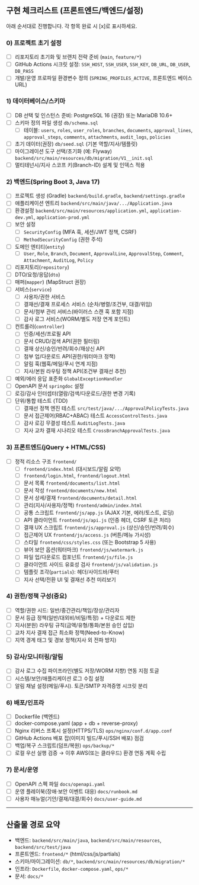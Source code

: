 ## 구현 체크리스트 (프론트엔드/백엔드/설정)

아래 순서대로 진행합니다. 각 항목 완료 시 [x]로 표시하세요.

### 0) 프로젝트 초기 설정
- [ ] 리포지토리 초기화 및 브랜치 전략 준비 (`main`, `feature/*`)
- [ ] GitHub Actions 시크릿 설정: `SSH_HOST`, `SSH_USER`, `SSH_KEY`, `DB_URL`, `DB_USER`, `DB_PASS`
- [ ] 개발/운영 프로파일 환경변수 정의 (`SPRING_PROFILES_ACTIVE`, 프론트엔드 베이스 URL)

### 1) 데이터베이스/스키마
- [ ] DB 선택 및 인스턴스 준비: PostgreSQL 16 (권장) 또는 MariaDB 10.6+
- [ ] 스키마 정의 파일 생성 `db/schema.sql`
  - [ ] 테이블: `users`, `roles`, `user_roles`, `branches`, `documents`, `approval_lines`, `approval_steps`, `comments`, `attachments`, `audit_logs`, `policies`
- [ ] 초기 데이터(권장) `db/seed.sql` (기본 역할/지사/템플릿)
- [ ] 마이그레이션 도구 선택/초기화 (예: Flyway) `backend/src/main/resources/db/migration/V1__init.sql`
- [ ] 멀티테넌시/지사 스코프 키(Branch-ID) 설계 및 인덱스 적용

### 2) 백엔드(Spring Boot 3, Java 17)
- [ ] 프로젝트 생성 (Gradle) `backend/build.gradle`, `backend/settings.gradle`
- [ ] 애플리케이션 엔트리 `backend/src/main/java/.../Application.java`
- [ ] 환경설정 `backend/src/main/resources/application.yml`, `application-dev.yml`, `application-prod.yml`
- [ ] 보안 설정
  - [ ] `SecurityConfig` (MFA 훅, 세션/JWT 정책, CSRF)
  - [ ] `MethodSecurityConfig` (권한 주석)
- [ ] 도메인 엔티티(`entity`)
  - [ ] `User`, `Role`, `Branch`, `Document`, `ApprovalLine`, `ApprovalStep`, `Comment`, `Attachment`, `AuditLog`, `Policy`
- [ ] 리포지토리(`repository`)
- [ ] DTO/요청/응답(`dto`)
- [ ] 매퍼(`mapper`) (MapStruct 권장)
- [ ] 서비스(`service`)
  - [ ] 사용자/권한 서비스
  - [ ] 결재선/결재 프로세스 서비스 (순차/병렬/조건부, 대결/위임)
  - [ ] 문서/첨부 관리 서비스(바이러스 스캔 훅 포함 지점)
  - [ ] 감사 로그 서비스(WORM/별도 저장 연계 포인트)
- [ ] 컨트롤러(`controller`)
  - [ ] 인증/세션/프로필 API
  - [ ] 문서 CRUD/검색 API(권한 필터링)
  - [ ] 결재 상신/승인/반려/회수/재상신 API
  - [ ] 첨부 업/다운로드 API(권한/워터마크 정책)
  - [ ] 알림 훅(웹훅/메일/푸시 연계 지점)
  - [ ] 지사/본원 라우팅 정책 API(조건부 결재선 추천)
- [ ] 예외/에러 응답 표준화 `GlobalExceptionHandler`
- [ ] OpenAPI 문서 `springdoc` 설정
- [ ] 로깅/감사 인터셉터(열람/검색/다운로드/권한 변경 기록)
- [ ] 단위/통합 테스트 (TDD)
  - [ ] 결재선 정책 엔진 테스트 `src/test/java/.../ApprovalPolicyTests.java`
  - [ ] 문서 접근제어(RBAC+ABAC) 테스트 `AccessControlTests.java`
  - [ ] 감사 로깅 무결성 테스트 `AuditLogTests.java`
  - [ ] 지사 교차 결재 시나리오 테스트 `CrossBranchApprovalTests.java`

### 3) 프론트엔드(jQuery + HTML/CSS)
- [ ] 정적 리소스 구조 `frontend/`
  - [ ] `frontend/index.html` (대시보드/알림 요약)
  - [ ] `frontend/login.html`, `frontend/logout.html`
  - [ ] 문서 목록 `frontend/documents/list.html`
  - [ ] 문서 작성 `frontend/documents/new.html`
  - [ ] 문서 상세/결재 `frontend/documents/detail.html`
  - [ ] 관리(지사/사용자/정책) `frontend/admin/index.html`
  - [ ] 공통 스크립트 `frontend/js/app.js` (AJAX 기본, 에러/토스트, 로딩)
  - [ ] API 클라이언트 `frontend/js/api.js` (인증 헤더, CSRF 토큰 처리)
  - [ ] 결재 UX 스크립트 `frontend/js/approval.js` (상신/승인/반려/회수)
  - [ ] 접근제어 UX `frontend/js/access.js` (버튼/메뉴 가시성)
  - [ ] 스타일 `frontend/css/styles.css` (또는 Bootstrap 5 사용)
  - [ ] 뷰어 보안 옵션(워터마크) `frontend/js/watermark.js`
  - [ ] 파일 업/다운로드 컴포넌트 `frontend/js/file.js`
  - [ ] 클라이언트 사이드 유효성 검사 `frontend/js/validation.js`
  - [ ] 템플릿 조각(`partials`): 헤더/사이드바/푸터
  - [ ] 지사 선택/전환 UI 및 결재선 추천 미리보기

### 4) 권한/정책 구성(중요)
- [ ] 역할/권한 시드: 일반/중간관리/책임/장상/관리자
- [ ] 문서 등급 정책(일반/대외비/비밀/특정) + 다운로드 제한
- [ ] 지사(분원) 라우팅 규칙(금액/유형/통화/본원 승인 삽입)
- [ ] 교차 지사 결재 접근 최소화 정책(Need-to-Know)
- [ ] 지역 경계 태그 및 경보 정책(지사 외 전파 방지)

### 5) 감사/모니터링/알림
- [ ] 감사 로그 수집 파이프라인(별도 저장/WORM 지향) 연동 지점 토글
- [ ] 시스템/보안/애플리케이션 로그 수집 설정
- [ ] 알림 채널 설정(메일/푸시). 토큰/SMTP 자격증명 시크릿 분리

### 6) 배포/인프라
- [ ] Dockerfile (백엔드)
- [ ] docker-compose.yaml (app + db + reverse-proxy)
- [ ] Nginx 리버스 프록시 설정(HTTPS/TLS) `ops/nginx/conf.d/app.conf`
- [ ] GitHub Actions 배포 잡(이미지 빌드/푸시/SSH 배포) 점검
- [ ] 백업/복구 스크립트(덤프/복원) `ops/backup/*`
- [ ] 로컬 우선 실행 검증 → 이후 AWS(또는 클라우드) 환경 연동 계획 수립

### 7) 문서/운영
- [ ] OpenAPI 스펙 파일 `docs/openapi.yaml`
- [ ] 운영 플레이북(장애·보안 이벤트 대응) `docs/runbook.md`
- [ ] 사용자 매뉴얼(기안/결재/대결/회수) `docs/user-guide.md`

---

## 산출물 경로 요약
- 백엔드: `backend/src/main/java`, `backend/src/main/resources`, `backend/src/test/java`
- 프론트엔드: `frontend/*` (html/css/js/partials)
- 스키마/마이그레이션: `db/*`, `backend/src/main/resources/db/migration/*`
- 인프라: `Dockerfile`, `docker-compose.yaml`, `ops/*`
- 문서: `docs/*`


